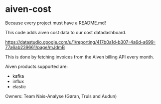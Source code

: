 # aiven-cost

Because every project must have a README.md!

This code adds aiven cost data to our cost datadashboard.

https://datastudio.google.com/u/1/reporting/417b0a1d-b307-4a6d-a699-77a6ab239661/page/mJdmB

This is done by fetching invoices from the Aiven billing API every month.

Aiven products supported are: 
- kafka
- influx
- elastic

Owners:
 Team Nais-Analyse (Gøran, Truls and Audun)

